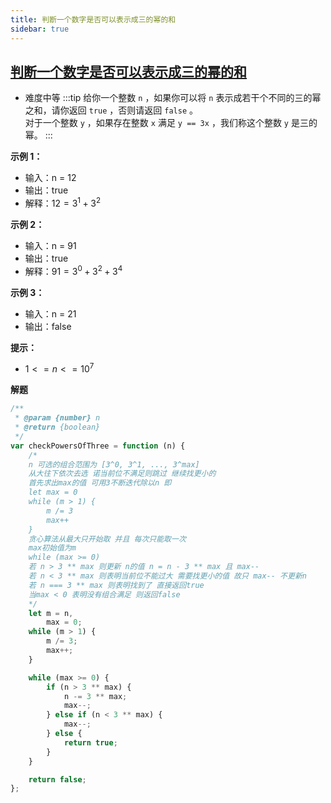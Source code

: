 ```yaml
---
title: 判断一个数字是否可以表示成三的幂的和
sidebar: true
---
```


## [判断一个数字是否可以表示成三的幂的和](https://leetcode-cn.com/problems/check-if-number-is-a-sum-of-powers-of-three/)

- 难度中等
    :::tip
    给你一个整数 `n` ，如果你可以将 `n` 表示成若干个不同的三的幂之和，请你返回 `true` ，否则请返回 `false` 。<br>
    对于一个整数 `y` ，如果存在整数 `x` 满足 `y == 3x` ，我们称这个整数 `y` 是三的幂。
    :::

**示例 1：**

- 输入：n = 12
- 输出：true
- 解释：$12 = 3^1 + 3^2$

**示例 2：**

- 输入：n = 91
- 输出：true
- 解释：$91 = 3^0 + 3^2 + 3^4$

**示例 3：**

- 输入：n = 21
- 输出：false

**提示：**

- $1 <= n <= 10^7$

**解题**

```javascript
/**
 * @param {number} n
 * @return {boolean}
 */
var checkPowersOfThree = function (n) {
    /* 
    n 可选的组合范围为 [3^0, 3^1, ..., 3^max] 
    从大往下依次去选 诺当前位不满足则跳过 继续找更小的
    首先求出max的值 可用3不断迭代除以n 即
    let max = 0
    while (m > 1) {
        m /= 3
        max++
    }
    贪心算法从最大只开始取 并且 每次只能取一次
    max初始值为m
    while (max >= 0) 
    若 n > 3 ** max 则更新 n的值 n = n - 3 ** max 且 max--
    若 n < 3 ** max 则表明当前位不能过大 需要找更小的值 故只 max-- 不更新n
    若 n === 3 ** max 则表明找到了 直接返回true
    当max < 0 表明没有组合满足 则返回false
    */
    let m = n,
        max = 0;
    while (m > 1) {
        m /= 3;
        max++;
    }

    while (max >= 0) {
        if (n > 3 ** max) {
            n -= 3 ** max;
            max--;
        } else if (n < 3 ** max) {
            max--;
        } else {
            return true;
        }
    }

    return false;
};
```
